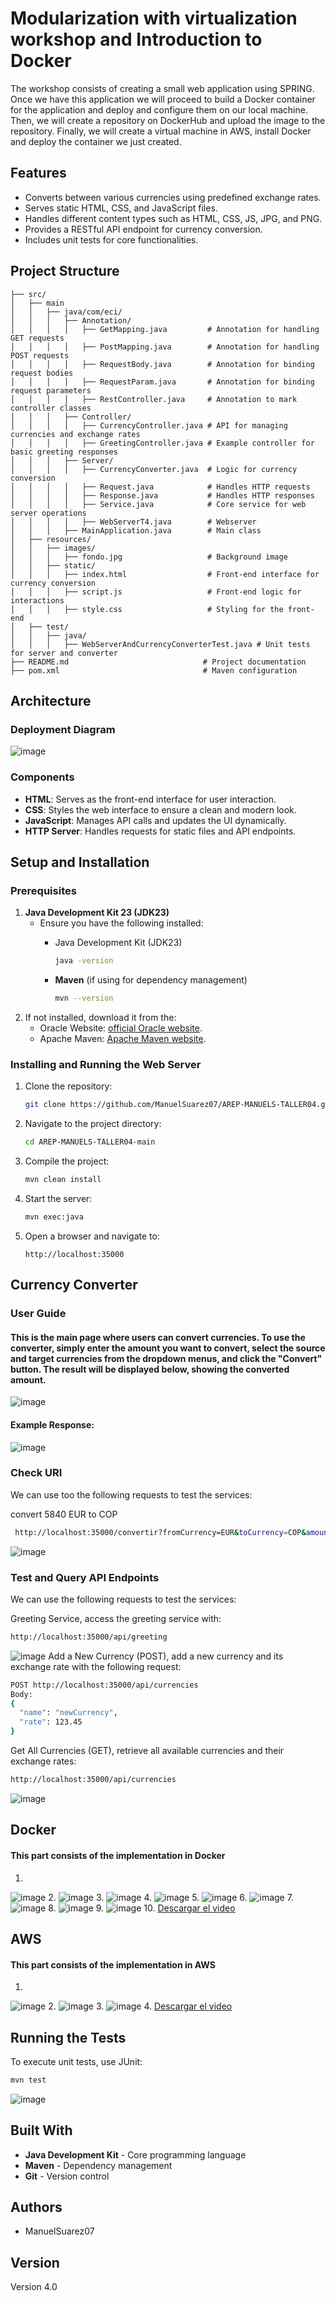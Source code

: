 # Modularization with virtualization workshop and Introduction to Docker

The workshop consists of creating a small web application using SPRING. Once we have this application we will proceed to build a Docker container for the application and deploy and configure them on our local machine. Then, we will create a repository on DockerHub and upload the image to the repository. Finally, we will create a virtual machine in AWS, install Docker and deploy the container we just created.

## Features

- Converts between various currencies using predefined exchange rates.
- Serves static HTML, CSS, and JavaScript files.
- Handles different content types such as HTML, CSS, JS, JPG, and PNG.
- Provides a RESTful API endpoint for currency conversion.
- Includes unit tests for core functionalities.

## Project Structure

```
├── src/
│   ├── main
│   │   ├── java/com/eci/
│   │   │   ├── Annotation/
│   │   │   │   ├── GetMapping.java         # Annotation for handling GET requests
│   │   │   │   ├── PostMapping.java        # Annotation for handling POST requests
│   │   │   │   ├── RequestBody.java        # Annotation for binding request bodies
│   │   │   │   ├── RequestParam.java       # Annotation for binding request parameters
│   │   │   │   ├── RestController.java     # Annotation to mark controller classes
│   │   │   ├── Controller/
│   │   │   │   ├── CurrencyController.java # API for managing currencies and exchange rates
│   │   │   │   ├── GreetingController.java # Example controller for basic greeting responses
│   │   │   ├── Server/
│   │   │   │   ├── CurrencyConverter.java  # Logic for currency conversion
│   │   │   │   ├── Request.java            # Handles HTTP requests
│   │   │   │   ├── Response.java           # Handles HTTP responses
│   │   │   │   ├── Service.java            # Core service for web server operations
│   │   │   │   ├── WebServerT4.java        # Webserver
│   │   │   ├── MainApplication.java        # Main class
│   ├── resources/
│   │   ├── images/
│   │   │   ├── fondo.jpg                   # Background image
│   │   ├── static/
│   │   │   ├── index.html                  # Front-end interface for currency conversion
│   │   │   ├── script.js                   # Front-end logic for interactions
│   │   │   ├── style.css                   # Styling for the front-end
│   ├── test/
│   │   ├── java/
│   │   │   ├── WebServerAndCurrencyConverterTest.java # Unit tests for server and converter
├── README.md                              # Project documentation
├── pom.xml                                # Maven configuration

```
## Architecture

### Deployment Diagram

![image](src/main/resources/images/Arquitectura.png)

### Components

- **HTML**: Serves as the front-end interface for user interaction.
- **CSS**: Styles the web interface to ensure a clean and modern look.
- **JavaScript**: Manages API calls and updates the UI dynamically.
- **HTTP Server**: Handles requests for static files and API endpoints.

## Setup and Installation

### Prerequisites

1. **Java Development Kit 23 (JDK23)**
   * Ensure you have the following installed:
      - Java Development Kit (JDK23)
        ```sh
        java -version
        ```
      
      - **Maven** (if using for dependency management)
        ```sh
        mvn --version
        ```
2. If not installed, download it from the:
   - Oracle Website: [official Oracle website](https://www.oracle.com/java/technologies/javase-jdk11-downloads.html).
   - Apache Maven: [Apache Maven website](https://maven.apache.org/download.cgi).

### Installing and Running the Web Server

1. Clone the repository:
   ```sh
   git clone https://github.com/ManuelSuarez07/AREP-MANUELS-TALLER04.git
   ```
2. Navigate to the project directory:
   ```sh
   cd AREP-MANUELS-TALLER04-main
   ```
3. Compile the project:
   ```sh
   mvn clean install
   ```
4. Start the server:
   ```sh
   mvn exec:java
   ```
5. Open a browser and navigate to:
   ```
   http://localhost:35000
   ```
   
## Currency Converter
### User Guide
#### This is the main page where users can convert currencies. To use the converter, simply enter the amount you want to convert, select the source and target currencies from the dropdown menus, and click the "Convert" button. The result will be displayed below, showing the converted amount.

![image](src/main/resources/images/Initial.png)

#### Example Response:

![image](src/main/resources/images/Result.png)

### Check URI
We can use too the following requests to test the services:

convert 5840 EUR to COP
  ```sh
   http://localhost:35000/convertir?fromCurrency=EUR&toCurrency=COP&amount=5840
  ```
  ![image](src/main/resources/images/Urii.png)

### Test and Query API Endpoints
We can use the following requests to test the services:

Greeting Service, access the greeting service with:
  ```sh
  http://localhost:35000/api/greeting  
  ```
  ![image](src/main/resources/images/Greeting.png)
Add a New Currency (POST), add a new currency and its exchange rate with the following request:
  ```sh
  POST http://localhost:35000/api/currencies  
Body:  
{  
    "name": "newCurrency",  
    "rate": 123.45  
}   
  ```
Get All Currencies (GET), retrieve all available currencies and their exchange rates:
  ```sh
  http://localhost:35000/api/currencies  
  ```
  ![image](src/main/resources/images/Get.png)

## Docker
#### This part consists of the implementation in Docker
1.
![image](src/main/resources/images/Docker1.png)
2.
![image](src/main/resources/images/Docker1.png)
3.
![image](src/main/resources/images/Docker1.png)
4.
![image](src/main/resources/images/Docker1.png)
5.
![image](src/main/resources/images/Docker1.png)
6.
![image](src/main/resources/images/Docker1.png)
7.
![image](src/main/resources/images/Docker1.png)
8.
![image](src/main/resources/images/Docker1.png)
9.
![image](src/main/resources/images/Docker1.png)
10.
[Descargar el video](src/main/resources/images/DockerVid.mp4)

## AWS
#### This part consists of the implementation in AWS
1.
![image](src/main/resources/images/AWS1.png)
2.
![image](src/main/resources/images/AWS2.png)
3.
![image](src/main/resources/images/AWS3.png)
4.
[Descargar el video](src/main/resources/images/AWSVid.mp4)

## Running the Tests

To execute unit tests, use JUnit:

```sh
mvn test
```

![image](src/main/resources/images/Test.png)

## Built With

- **Java Development Kit** - Core programming language
- **Maven** - Dependency management
- **Git** - Version control

## Authors

- ManuelSuarez07

## Version

Version 4.0
